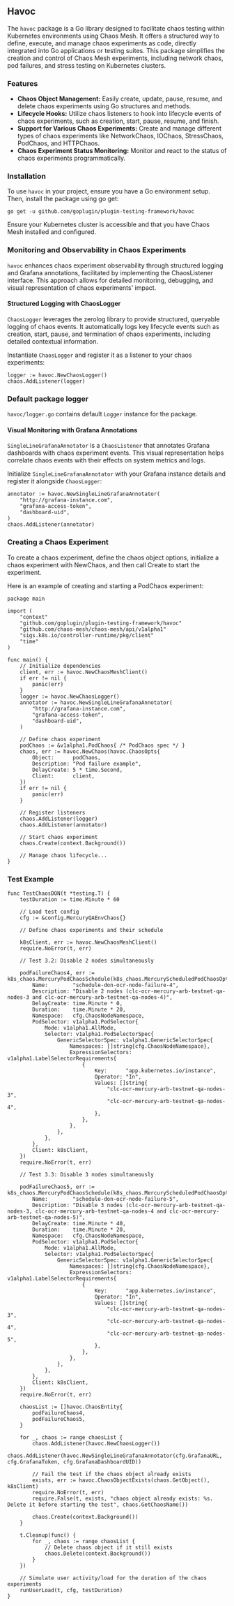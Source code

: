 ## Havoc

The `havoc` package is a Go library designed to facilitate chaos testing within Kubernetes environments using Chaos Mesh. It offers a structured way to define, execute, and manage chaos experiments as code, directly integrated into Go applications or testing suites. This package simplifies the creation and control of Chaos Mesh experiments, including network chaos, pod failures, and stress testing on Kubernetes clusters.

### Features

- **Chaos Object Management:** Easily create, update, pause, resume, and delete chaos experiments using Go structures and methods.
- **Lifecycle Hooks:** Utilize chaos listeners to hook into lifecycle events of chaos experiments, such as creation, start, pause, resume, and finish.
- **Support for Various Chaos Experiments:** Create and manage different types of chaos experiments like NetworkChaos, IOChaos, StressChaos, PodChaos, and HTTPChaos.
- **Chaos Experiment Status Monitoring:** Monitor and react to the status of chaos experiments programmatically.

### Installation

To use `havoc` in your project, ensure you have a Go environment setup. Then, install the package using go get:

```
go get -u github.com/goplugin/plugin-testing-framework/havoc
```

Ensure your Kubernetes cluster is accessible and that you have Chaos Mesh installed and configured.

### Monitoring and Observability in Chaos Experiments

`havoc` enhances chaos experiment observability through structured logging and Grafana annotations, facilitated by implementing the ChaosListener interface. This approach allows for detailed monitoring, debugging, and visual representation of chaos experiments' impact.

#### Structured Logging with ChaosLogger

`ChaosLogger` leverages the zerolog library to provide structured, queryable logging of chaos events. It automatically logs key lifecycle events such as creation, start, pause, and termination of chaos experiments, including detailed contextual information.

Instantiate `ChaosLogger` and register it as a listener to your chaos experiments:

```
logger := havoc.NewChaosLogger()
chaos.AddListener(logger)
```

### Default package logger

`havoc/logger.go` contains default `Logger` instance for the package.

#### Visual Monitoring with Grafana Annotations

`SingleLineGrafanaAnnotator` is a `ChaosListener` that annotates Grafana dashboards with chaos experiment events. This visual representation helps correlate chaos events with their effects on system metrics and logs.

Initialize `SingleLineGrafanaAnnotator` with your Grafana instance details and register it alongside `ChaosLogger`:

```
annotator := havoc.NewSingleLineGrafanaAnnotator(
    "http://grafana-instance.com",
    "grafana-access-token",
    "dashboard-uid",
)
chaos.AddListener(annotator)
```

### Creating a Chaos Experiment

To create a chaos experiment, define the chaos object options, initialize a chaos experiment with NewChaos, and then call Create to start the experiment.

Here is an example of creating and starting a PodChaos experiment:

```
package main

import (
    "context"
    "github.com/goplugin/plugin-testing-framework/havoc"
    "github.com/chaos-mesh/chaos-mesh/api/v1alpha1"
    "sigs.k8s.io/controller-runtime/pkg/client"
    "time"
)

func main() {
    // Initialize dependencies
    client, err := havoc.NewChaosMeshClient()
    if err != nil {
        panic(err)
    }
    logger := havoc.NewChaosLogger()
    annotator := havoc.NewSingleLineGrafanaAnnotator(
        "http://grafana-instance.com",
        "grafana-access-token",
        "dashboard-uid",
    )

    // Define chaos experiment
    podChaos := &v1alpha1.PodChaos{ /* PodChaos spec */ }
    chaos, err := havoc.NewChaos(havoc.ChaosOpts{
        Object:      podChaos,
        Description: "Pod failure example",
        DelayCreate: 5 * time.Second,
        Client:      client,
    })
    if err != nil {
        panic(err)
    }

    // Register listeners
    chaos.AddListener(logger)
    chaos.AddListener(annotator)

    // Start chaos experiment
    chaos.Create(context.Background())

    // Manage chaos lifecycle...
}
```

### Test Example

```
func TestChaosDON(t *testing.T) {
	testDuration := time.Minute * 60

    // Load test config
	cfg := &config.MercuryQAEnvChaos{}

	// Define chaos experiments and their schedule

	k8sClient, err := havoc.NewChaosMeshClient()
	require.NoError(t, err)

	// Test 3.2: Disable 2 nodes simultaneously

	podFailureChaos4, err := k8s_chaos.MercuryPodChaosSchedule(k8s_chaos.MercuryScheduledPodChaosOpts{
		Name:        "schedule-don-ocr-node-failure-4",
		Description: "Disable 2 nodes (clc-ocr-mercury-arb-testnet-qa-nodes-3 and clc-ocr-mercury-arb-testnet-qa-nodes-4)",
		DelayCreate: time.Minute * 0,
		Duration:    time.Minute * 20,
		Namespace:   cfg.ChaosNodeNamespace,
		PodSelector: v1alpha1.PodSelector{
			Mode: v1alpha1.AllMode,
			Selector: v1alpha1.PodSelectorSpec{
				GenericSelectorSpec: v1alpha1.GenericSelectorSpec{
					Namespaces: []string{cfg.ChaosNodeNamespace},
					ExpressionSelectors: v1alpha1.LabelSelectorRequirements{
						{
							Key:      "app.kubernetes.io/instance",
							Operator: "In",
							Values: []string{
								"clc-ocr-mercury-arb-testnet-qa-nodes-3",
								"clc-ocr-mercury-arb-testnet-qa-nodes-4",
							},
						},
					},
				},
			},
		},
		Client: k8sClient,
	})
	require.NoError(t, err)

	// Test 3.3: Disable 3 nodes simultaneously

	podFailureChaos5, err := k8s_chaos.MercuryPodChaosSchedule(k8s_chaos.MercuryScheduledPodChaosOpts{
		Name:        "schedule-don-ocr-node-failure-5",
		Description: "Disable 3 nodes (clc-ocr-mercury-arb-testnet-qa-nodes-3, clc-ocr-mercury-arb-testnet-qa-nodes-4 and clc-ocr-mercury-arb-testnet-qa-nodes-5)",
		DelayCreate: time.Minute * 40,
		Duration:    time.Minute * 20,
		Namespace:   cfg.ChaosNodeNamespace,
		PodSelector: v1alpha1.PodSelector{
			Mode: v1alpha1.AllMode,
			Selector: v1alpha1.PodSelectorSpec{
				GenericSelectorSpec: v1alpha1.GenericSelectorSpec{
					Namespaces: []string{cfg.ChaosNodeNamespace},
					ExpressionSelectors: v1alpha1.LabelSelectorRequirements{
						{
							Key:      "app.kubernetes.io/instance",
							Operator: "In",
							Values: []string{
								"clc-ocr-mercury-arb-testnet-qa-nodes-3",
								"clc-ocr-mercury-arb-testnet-qa-nodes-4",
								"clc-ocr-mercury-arb-testnet-qa-nodes-5",
							},
						},
					},
				},
			},
		},
		Client: k8sClient,
	})
	require.NoError(t, err)

	chaosList := []havoc.ChaosEntity{
		podFailureChaos4,
		podFailureChaos5,
	}

	for _, chaos := range chaosList {
		chaos.AddListener(havoc.NewChaosLogger())
		chaos.AddListener(havoc.NewSingleLineGrafanaAnnotator(cfg.GrafanaURL, cfg.GrafanaToken, cfg.GrafanaDashboardUID))

		// Fail the test if the chaos object already exists
		exists, err := havoc.ChaosObjectExists(chaos.GetObject(), k8sClient)
		require.NoError(t, err)
		require.False(t, exists, "chaos object already exists: %s. Delete it before starting the test", chaos.GetChaosName())

		chaos.Create(context.Background())
	}

	t.Cleanup(func() {
		for _, chaos := range chaosList {
			// Delete chaos object if it still exists
			chaos.Delete(context.Background())
		}
	})

	// Simulate user activity/load for the duration of the chaos experiments
	runUserLoad(t, cfg, testDuration)
}
```
